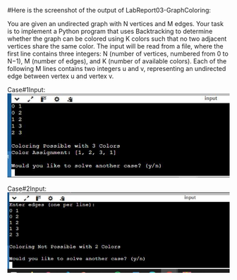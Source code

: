 #Here is the screenshot of the output of LabReport03-GraphColoring:

You are given an undirected graph with N vertices and M edges. Your task is to implement a Python program that uses Backtracking to determine whether the graph can be colored using K colors such that no two adjacent vertices share the same color. The input will be read from a file, where the first line contains three integers: N (number of vertices, numbered from 0 to N−1), M (number of edges), and K (number of available colors). Each of the following M lines contains two integers u and v, representing an undirected edge between vertex u and vertex v.

Case#1Input:
![image_alt](https://github.com/ZakariaHossainCSE/Artificial-Intelligence-Lab/blob/4320cd47d4637d653414716b672da1ee2a2c211b/LabReport03-GraphColoring/AI%20report3.1.JPG)


Case#2Input:
![image_alt](https://github.com/ZakariaHossainCSE/Artificial-Intelligence-Lab/blob/402b561b410e1b571ddac3ab1c919f3a70bf7826/LabReport03-GraphColoring/AI%20report3.2.JPG)

